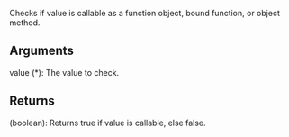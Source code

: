 Checks if value is callable as a function object, bound function, or object method.


## Arguments
value (*): The value to check.


## Returns
(boolean): Returns true if value is callable, else false.
